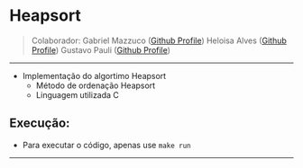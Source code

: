 # Heapsort
> Colaborador: Gabriel Mazzuco ([Github Profile](https://github.com/gabrielmazz)) Heloisa Alves ([Github Profile](https://github.com/Helogizzy)) Gustavo Pauli ([Github Profile](https://github.com/GusPauli))
---

* Implementação do algortimo Heapsort
  * Método de ordenação Heapsort
  * Linguagem utilizada C
  
## Execução:

- Para executar o código, apenas use `make run`
---
